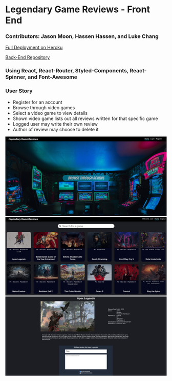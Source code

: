 # Legendary Game Reviews - Front End 

### Contributors: Jason Moon, Hassen Hassen, and Luke Chang

[Full Deployment on Heroku](https://legendary-game-reviews.herokuapp.com "Full Deployment Heroku")

[Back-End Repository](https://github.com/moonjason/legendary-game-reviews-flask "Back-end Repository")  

### Using React, React-Router, Styled-Components, React-Spinner, and Font-Awesome

### User Story
- Register for an account 
- Browse through video games 
- Select a video game to view details
- Shown video game lists out all reviews written for that specific game
- Logged user may write their own review 
- Author of review may choose to delete it 

![Home Page](./public/ss1.png)
![Games](./public/ss2.png)
![Reviews](./public/ss3.png)
